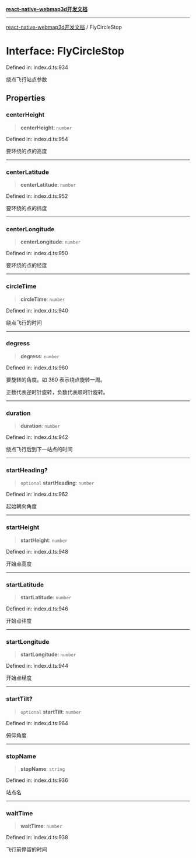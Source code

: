 [**react-native-webmap3d开发文档**](../README.md)

***

[react-native-webmap3d开发文档](../globals.md) / FlyCircleStop

# Interface: FlyCircleStop

Defined in: index.d.ts:934

绕点飞行站点参数

## Properties

### centerHeight

> **centerHeight**: `number`

Defined in: index.d.ts:954

要环绕的点的高度

***

### centerLatitude

> **centerLatitude**: `number`

Defined in: index.d.ts:952

要环绕的点的纬度

***

### centerLongitude

> **centerLongitude**: `number`

Defined in: index.d.ts:950

要环绕的点的经度

***

### circleTime

> **circleTime**: `number`

Defined in: index.d.ts:940

绕点飞行的时间

***

### degress

> **degress**: `number`

Defined in: index.d.ts:960

要旋转的角度。如 360 表示绕点旋转一周。

正数代表逆时针旋转，负数代表顺时针旋转。

***

### duration

> **duration**: `number`

Defined in: index.d.ts:942

绕点飞行后到下一站点的时间

***

### startHeading?

> `optional` **startHeading**: `number`

Defined in: index.d.ts:962

起始朝向角度

***

### startHeight

> **startHeight**: `number`

Defined in: index.d.ts:948

开始点高度

***

### startLatitude

> **startLatitude**: `number`

Defined in: index.d.ts:946

开始点纬度

***

### startLongitude

> **startLongitude**: `number`

Defined in: index.d.ts:944

开始点经度

***

### startTilt?

> `optional` **startTilt**: `number`

Defined in: index.d.ts:964

俯仰角度

***

### stopName

> **stopName**: `string`

Defined in: index.d.ts:936

站点名

***

### waitTime

> **waitTime**: `number`

Defined in: index.d.ts:938

飞行前停留的时间
